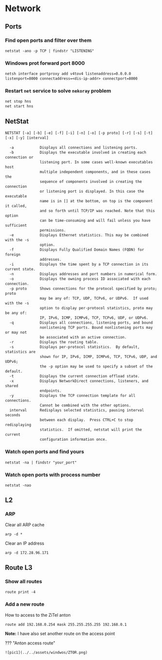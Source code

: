 # Network

## Ports

### Find open ports and filter over them

```pwsh
netstat -ano -p TCP | findstr "LISTENING"
```

### Windows prot forward port 8000

```pwsh
netsh interface portproxy add v4tov4 listenaddress=0.0.0.0 listenport=8000 connectaddress=<dis-ip-addr> connectport=8000
```

### Restart `net` service to solve `nekoray` problem

```pwsh
net stop hns
net start hns
```

## NetStat

```pwsh
NETSTAT [-a] [-b] [-e] [-f] [-i] [-n] [-o] [-p proto] [-r] [-s] [-t] [-x] [-y] [interval]

  -a            Displays all connections and listening ports.
  -b            Displays the executable involved in creating each connection or
                listening port. In some cases well-known executables host
                multiple independent components, and in these cases the
                sequence of components involved in creating the connection
                or listening port is displayed. In this case the executable
                name is in [] at the bottom, on top is the component it called,
                and so forth until TCP/IP was reached. Note that this option
                can be time-consuming and will fail unless you have sufficient
                permissions.
  -e            Displays Ethernet statistics. This may be combined with the -s
                option.
  -f            Displays Fully Qualified Domain Names (FQDN) for foreign
                addresses.
  -i            Displays the time spent by a TCP connection in its current state.
  -n            Displays addresses and port numbers in numerical form.
  -o            Displays the owning process ID associated with each connection.
  -p proto      Shows connections for the protocol specified by proto; proto
                may be any of: TCP, UDP, TCPv6, or UDPv6.  If used with the -s
                option to display per-protocol statistics, proto may be any of:
                IP, IPv6, ICMP, ICMPv6, TCP, TCPv6, UDP, or UDPv6.
  -q            Displays all connections, listening ports, and bound
                nonlistening TCP ports. Bound nonlistening ports may or may not
                be associated with an active connection.
  -r            Displays the routing table.
  -s            Displays per-protocol statistics.  By default, statistics are
                shown for IP, IPv6, ICMP, ICMPv6, TCP, TCPv6, UDP, and UDPv6;
                the -p option may be used to specify a subset of the default.
  -t            Displays the current connection offload state.
  -x            Displays NetworkDirect connections, listeners, and shared
                endpoints.
  -y            Displays the TCP connection template for all connections.
                Cannot be combined with the other options.
  interval      Redisplays selected statistics, pausing interval seconds
                between each display.  Press CTRL+C to stop redisplaying
                statistics.  If omitted, netstat will print the current
                configuration information once.
```

### Watch open ports and find yours

```pwsh
netstat -na | findstr "your_port"
```

### Watch open ports with process number

```pwsh
netstat -nao
```
## L2

### ARP

Clear all ARP cache

```pwsh
arp -d *
```

Clear an IP address

```pwsh
arp -d 172.28.96.171
```

## Route L3

### Show all routes

```pwsh
route print -4
```

### Add a new route

How to access to the ZiTel anton

```pwsh
route add 192.168.0.254 mask 255.255.255.255 192.168.0.1
```

**Note:** I have also set another route on the access point

??? "Anton access route"

    ![pic1](../../assets/windwos/ZTOR.png)
